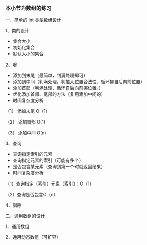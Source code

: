 ### 本小节为数组的练习

一、简单的 int 类型数组设计
 
1、类的设计
- 集合大小
- 初始化集合
- 默认大小的集合

2、增

- 添加到末尾（最简单，判满处理即可）
- 添加到中间（判满处理，判插入位置合法性、循环挪自后向前位置）
- 添加首部（判满处理、循环自后向前挪位置。）
- 优化添加首部、尾部的方法（复用添加中间的）
- 时间复杂度分析

（1） 添加末尾 O（1）

（2） 添加首部 O(1)

（3） 添加中间 O(n)
 
3、查询
 - 查询指定索引的元素   
 - 查询指定元素的索引（可能有多个）
 - 是否包含某元素（查询到第一个时就返回结果）
 - 时间复杂度分析
 
 （1）查询指定（索引）元素（索引）：O（1）
 
 （2）查询是否包含O（n）
 
 
  
4、删除
  
  
二、通用数组的设计

1、通用数组

2、通用动态数组（可扩容）

